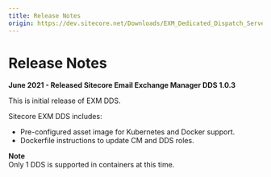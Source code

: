 ```yaml
---
title: Release Notes
origin: https://dev.sitecore.net/Downloads/EXM_Dedicated_Dispatch_Server/1x/EXM_Dedicated_Dispatch_Server_103/Release_Notes
---
```


# Release Notes

**June 2021 - Released Sitecore Email Exchange Manager DDS 1.0.3**

This is initial release of EXM DDS.

Sitecore EXM DDS includes:

-   Pre-configured asset image for Kubernetes and Docker support.
-   Dockerfile instructions to update CM and DDS roles.

**Note**  
Only 1 DDS is supported in containers at this time.